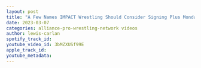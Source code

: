```yaml
---
layout: post
title: "A Few Names IMPACT Wrestling Should Consider Signing Plus Monday's Main Event"
date: 2023-03-07
categories: alliance-pro-wrestling-network videos
author: lewis-carlan
spotify_track_id: 
youtube_video_id: 3bMZXUSf99E
apple_track_id: 
youtube_metadata: 
---
```

